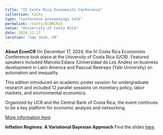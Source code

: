 ```yaml
---
title: "IV Costa Rica Economists Conference"
collection: talks
type: "Conference proceedings talk"
permalink: /talks/ECONCR24
venue: "University of Costa Rica"
date: 2024-12-17
location: "San José, CR"
---
```


**About EconCR**
On December 17, 2024, the IV Costa Rica Economists Conference took place at the University of Costa Rica (UCR). Featured speakers included Marcela Eslava (Universidad de Los Andes) on business development in Latin America and Pascual Restrepo (Yale University) on automation and inequality.

This edition introduced an academic poster session for undergraduate research and included 12 parallel sessions on monetary policy, labor markets, and environmental economics.

Organized by UCR and the Central Bank of Costa Rica, the event continues to be a key platform for economic analysis and networking.

[More information here](https://iice.ucr.ac.cr/2025/01/10/iv-conferencia-de-economistas-2024-se-consolida-como-espacio-para-el-dialogo-economico/)

**Inflation Regimes: A Variational Bayesian Approach**
Find the slides [here](/files/econcr24-slides.pdf)